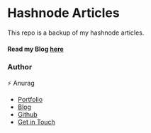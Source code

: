 # Hashnode Articles

This repo is a backup of my hashnode articles.

#### Read my Blog [here](https://blog.anurag.tech)

### Author

⚡ Anurag

- [Portfolio](https://anurag.tech)
- [Blog](https://blog.anurag.tech)
- [Github](https://github.com/kr-anurag)
- [Get in Touch](https://bio.link/kr-anurag)
